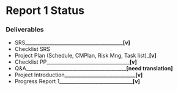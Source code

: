 Report 1 Status
===============

### Deliverables

 + SRS________________________________________**[v]**
 + Checklist SRS
 + Project Plan (Schedule, CMPlan, Risk Mng, Task list)_**[v]**
 + Checklist PP__________________________________**[v]**
 + Q&A_________________________________________**[need translation]**
 + Project Introduction_____________________________**[v]**
 + Progress Report 1______________________________**[v]**
 
